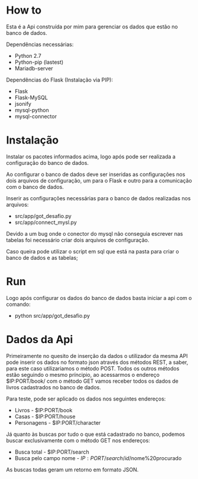 # How to

Esta é a Api construída por mim para gerenciar os dados que estão no banco de dados.

Dependências necessárias:

* Python 2.7
* Python-pip (lastest)
* Mariadb-server

Dependências do Flask (Instalação via PIP):

* Flask
* Flask-MySQL
* jsonify
* mysql-python
* mysql-connector


# Instalação

Instalar os pacotes informados acima, logo após pode ser realizada a configuração do banco de dados.

Ao configurar o banco de dados deve ser inseridas as configurações nos dois arquivos de configuração, um para o Flask e outro para a comunicação com o banco de dados. 

Inserir as configurações necessárias para o banco de dados realizadas nos arquivos:

* src/app/got_desafio.py
* src/app/connect_mysl.py

Devido a um bug onde o conector do mysql não conseguia escrever nas tabelas foi necessário criar dois arquivos de configuração.

Caso queira pode utilizar o script em sql que está na pasta para criar o banco de dados e as tabelas;

# Run

Logo após configurar os dados do banco de dados basta iniciar a api com o comando:

* python src/app/got_desafio.py


# Dados da Api

Primeiramente no quesito de inserção da dados o utilizador da mesma API pode inserir os dados no formato json através dos métodos REST, a saber, para este caso utilizariamos o método POST. Todos os outros métodos estão seguindo o mesmo príncipio, ao acessarmos o endereço $IP:PORT/book/ com o método GET vamos receber todos os dados de livros cadastrados no banco de dados.

Para teste, pode ser aplicado os dados nos seguintes endereços:

* Livros - $IP:PORT/book
* Casas  - $IP:PORT/house
* Personagens - $IP:PORT/character

Já quanto às buscas por tudo o que está cadastrado no banco, podemos buscar exclusivamente com o método GET nos endereços:

* Busca total - $IP:PORT/search
* Busca pelo campo nome - $IP:PORT/search/id/$nome%20procurado

As buscas todas geram um retorno em formato JSON.
